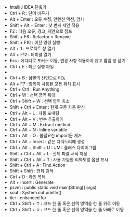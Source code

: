 - IntelliJ IDEA 단축키
- Ctrl + R : 단어 바꾸기
- Alt + Enter : 오류 수정, 인텐션 액션, 검사
- Shift + Alt + Enter : 첫 번째 제안 적용
- F2 : 다음 오류, 경고, 제안으로 점프
- Shift + F6 : Refactor > Rename
- Shift + F10 : 이전 명령 실행
- Alt + 1 : 프로젝트 창 열기
- Alt + F12 : 터미널 열기
- Esc : 에디터로 포커스 이동, 변경 사항 적용하지 않고 팝업 창 닫기
- Ctrl + E : 최근 실행 파일
- 
- Ctrl + B : 심볼의 선언으로 이동
- Alt + F7 : 항목이 사용된 모든 위치 표시
- Ctrl + Ctrl : Run Anything
- Ctrl + W : 선택 영역 확대
- Ctrl + Shift + W : 선택 영역 축소
- Shift + Ctrl + Enter : 현재 구문 자동 완성
- Ctrl + Alt + L : 자동 포매팅
- Ctrl + Alt + V : 변수 추출하기
- Ctrl + Alt + M : Extract method
- Ctrl + Alt + N : Inline variable
- Ctrl + Alt + O : 불필요한 import문 제거
- Ctrl + Alt + Insert : 같은 디렉토리에 생성
- Ctrl + Alt + Shift + U : UML 클래스 다이어그램
- Shift + Ctrl + Alt + L : 전체 파일 서식 지정
- Shift + Ctrl + Alt + T : 사용 가능한 리팩토링 옵션 표시
- Shift + Ctrl + A : Find Action
- Shift + Shift : 전체 검색
- Ctrl + D : 라인 복제
- Alt + Insert : Generate
- psvm : public static void main(String[] args)
- sout : System.out.println()
- iter : enhanced for
- Ctrl + Shift + ↑ : 코드 한 줄 혹은 선택 영역을 한 줄 위로 이동
- Ctrl + Shift + ↓ : 코드 한 줄 혹은 선택 영역을 한 줄 아래로 이동
